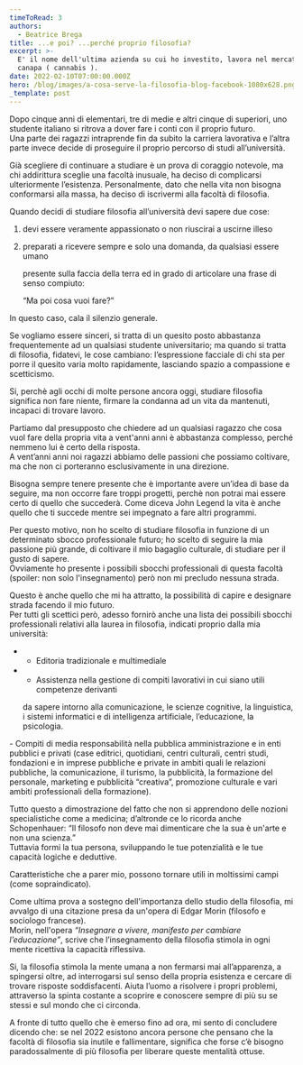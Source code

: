 ```yaml
---
timeToRead: 3
authors:
  - Beatrice Brega
title: ...e poi? ...perché proprio filosofia?
excerpt: >-
  E' il nome dell'ultima azienda su cui ho investito, lavora nel mercato della
  canapa ( cannabis ).
date: 2022-02-10T07:00:00.000Z
hero: /blog/images/a-cosa-serve-la-filosofia-blog-facebook-1080x628.png
_template: post
---
```


Dopo cinque anni di elementari, tre di medie e altri cinque di superiori, uno studente italiano si ritrova a dover fare i conti con il proprio futuro.  
 Una parte dei ragazzi intraprende fin da subito la carriera lavorativa e l’altra parte invece decide di proseguire il proprio percorso di studi all’università.

Già scegliere di continuare a studiare è un prova di coraggio notevole, ma chi addirittura sceglie una facoltà inusuale, ha deciso di complicarsi ulteriormente l’esistenza. Personalmente, dato che nella vita non bisogna conformarsi alla massa, ha deciso di iscrivermi alla facoltà di filosofia.

Quando decidi di studiare filosofia all’università devi sapere due cose:

1. devi essere veramente appassionato o non riuscirai a uscirne illeso
2. preparati a ricevere sempre e solo una domanda, da qualsiasi essere umano

   presente sulla faccia della terra ed in grado di articolare una frase di senso compiuto:

   “Ma poi cosa vuoi fare?”

In questo caso, cala il silenzio generale.

Se vogliamo essere sinceri, si tratta di un quesito posto abbastanza frequentemente ad un qualsiasi studente universitario; ma quando si tratta di filosofia, fidatevi, le cose cambiano: l’espressione facciale di chi sta per porre il quesito varia molto rapidamente, lasciando spazio a compassione e scetticismo.

Si, perchè agli occhi di molte persone ancora oggi, studiare filosofia significa non fare niente, firmare la condanna ad un vita da mantenuti, incapaci di trovare lavoro.

Partiamo dal presupposto che chiedere ad un qualsiasi ragazzo che cosa vuol fare della propria vita a vent'anni anni è abbastanza complesso, perché nemmeno lui è certo della risposta.  
 A vent’anni anni noi ragazzi abbiamo delle passioni che possiamo coltivare, ma che non ci porteranno esclusivamente in una direzione.

Bisogna sempre tenere presente che è importante avere un’idea di base da seguire, ma non occorre fare troppi progetti, perchè non potrai mai essere certo di quello che succederà. Come diceva John Legend la vita è anche quello che ti succede mentre sei impegnato a fare altri programmi.

Per questo motivo, non ho scelto di studiare filosofia in funzione di un determinato sbocco professionale futuro; ho scelto di seguire la mia passione più grande, di coltivare il mio bagaglio culturale, di studiare per il gusto di sapere.  
 Ovviamente ho presente i possibili sbocchi professionali di questa facoltà (spoiler: non solo l'insegnamento) però non mi precludo nessuna strada.

Questo è anche quello che mi ha attratto, la possibilità di capire e designare strada facendo il mio futuro.  
 Per tutti gli scettici però, adesso fornirò anche una lista dei possibili sbocchi professionali relativi alla laurea in filosofia, indicati proprio dalla mia università:

* - Editoria tradizionale e multimediale
* - Assistenza nella gestione di compiti lavorativi in cui siano utili competenze derivanti

  da sapere intorno alla comunicazione, le scienze cognitive, la linguistica, i sistemi informatici e di intelligenza artificiale, l’educazione, la psicologia.

\- Compiti di media responsabilità nella pubblica amministrazione e in enti pubblici e privati (case editrici, quotidiani, centri culturali, centri studi, fondazioni e in imprese pubbliche e private in ambiti quali le relazioni pubbliche, la comunicazione, il turismo, la pubblicità, la formazione del personale, marketing e pubblicità “creativa”, promozione culturale e vari ambiti professionali della formazione).

Tutto questo a dimostrazione del fatto che non si apprendono delle nozioni specialistiche come a medicina; d’altronde ce lo ricorda anche Schopenhauer: “Il filosofo non deve mai dimenticare che la sua è un'arte e non una scienza.”  
 Tuttavia formi la tua persona, sviluppando le tue potenzialità e le tue capacità logiche e deduttive.

Caratteristiche che a parer mio, possono tornare utili in moltissimi campi (come sopraindicato).

Come ultima prova a sostegno dell'importanza dello studio della filosofia, mi avvalgo di una citazione presa da un'opera di Edgar Morin (filosofo e sociologo francese).  
 Morin, nell'opera _“Insegnare a vivere, manifesto per cambiare l’educazione”_, scrive che l’insegnamento della filosofia stimola in ogni mente ricettiva la capacità riflessiva.

Si, la filosofia stimola la mente umana a non fermarsi mai all’apparenza, a spingersi oltre, ad interrogarsi sul senso della propria esistenza e cercare di trovare risposte soddisfacenti. Aiuta l’uomo a risolvere i propri problemi, attraverso la spinta costante a scoprire e conoscere sempre di più su se stessi e sul mondo che ci circonda.

A fronte di tutto quello che è emerso fino ad ora, mi sento di concludere dicendo che: se nel 2022 esistono ancora persone che pensano che la facoltà di filosofia sia inutile e fallimentare, significa che forse c’è bisogno paradossalmente di più filosofia per liberare queste mentalità ottuse.
